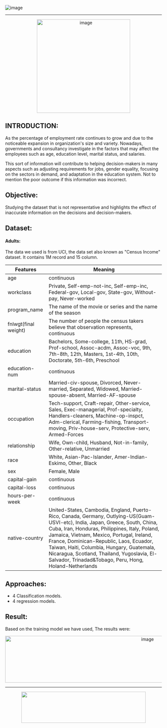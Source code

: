 ![image](https://user-images.githubusercontent.com/117013670/214178635-7945a767-3627-4215-b25d-13838b6901d6.png)
___________________________________________________________________________________________________________________
<p align="center">
<img  alt="image" src="https://user-images.githubusercontent.com/117013670/214178159-dcba8a16-f27e-42b9-8d70-03fe53cee5b7.png" height="300">

## INTRODUCTION:
As the percentage of employment rate continues to grow and due to the noticeable expansion in organization's size and variety. Nowadays,
governments and consultancy investigate in the factors that may affect the employees such as age, education level, marital status, and salaries.

This sort of information will contribute to helping decision-makers in many aspects such as adjusting requirements for jobs, gender equality, focusing on the sectors in demand, and adaptation in the education system. Not to mention the poor outcome if this information was incorrect.


## Objective:
Studying the dataset that is not representative and highlights the effect of inaccurate information on the decisions and decision-makers.



## Dataset:

#### Adults:
The data we used is from UCI, the data set also known as "Census Income" dataset. It contains 1M record and 15 column.

| Features  | Meaning |
| ------------- | ------------- |
| age  | continuous  |
| workclass  |  Private, Self-emp-not-inc, Self-emp-inc, Federal-gov, Local-gov, State-gov, Without-pay, Never-worked  |
| program_name  | The name of the movie or series and the name of the season  |
| fnlwgt(final weight)  | The number of people the census takers believe that observation represents, continuous |
| education  | Bachelors, Some-college, 11th, HS-grad, Prof-school, Assoc-acdm, Assoc-voc, 9th, 7th-8th, 12th, Masters, 1st-4th, 10th, Doctorate, 5th-6th, Preschool  |
| education-num  | continuous  |
| marital-status  | Married-civ-spouse, Divorced, Never-married, Separated, Widowed, Married-spouse-absent, Married-AF-spouse  |
| occupation  | Tech-support, Craft-repair, Other-service, Sales, Exec-managerial, Prof-specialty, Handlers-cleaners, Machine-op-inspct, Adm-clerical, Farming-fishing, Transport-moving, Priv-house-serv, Protective-serv, Armed-Forces |
| relationship  | Wife, Own-child, Husband, Not-in-family, Other-relative, Unmarried  |
| race  | White, Asian-Pac-Islander, Amer-Indian-Eskimo, Other, Black  |
| sex  | Female, Male  |
| capital-gain  | continuous |
| capital-loss  | continuous  |
| hours-per-week  | continuous  |
| native-country  | United-States, Cambodia, England, Puerto-Rico, Canada, Germany, Outlying-US(Guam-USVI-etc), India, Japan, Greece, South, China, Cuba, Iran, Honduras, Philippines, Italy, Poland, Jamaica, Vietnam, Mexico, Portugal, Ireland, France, Dominican-Republic, Laos, Ecuador, Taiwan, Haiti, Columbia, Hungary, Guatemala, Nicaragua, Scotland, Thailand, Yugoslavia, El-Salvador, Trinadad&Tobago, Peru, Hong, Holand-Netherlands  |


## Approaches:
- 4 Classification models.
- 4 regression models.

## Result:
Based on the training model we have used, The results were: 

<p align="center">
<img  alt="image" src="https://user-images.githubusercontent.com/117013670/214180521-0b339152-3617-40fc-8822-b0ec443a1336.png" width="900" height="150">

  
___________________________________________________________________________________________

  
<p align="center">
<img src="https://user-images.githubusercontent.com/117013670/214181884-b8199fea-9323-4ab8-befb-e44ec0e09fd8.png" width="400" height="100">


